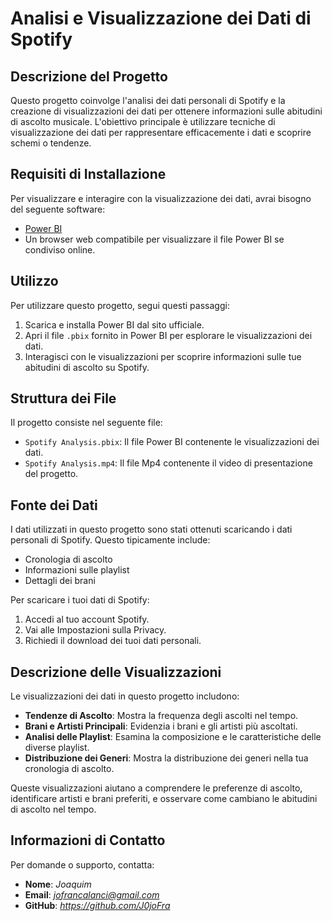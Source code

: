 # Analisi e Visualizzazione dei Dati di Spotify

## Descrizione del Progetto
Questo progetto coinvolge l'analisi dei dati personali di Spotify e la creazione di visualizzazioni dei dati per ottenere informazioni sulle abitudini di ascolto musicale. L'obiettivo principale è utilizzare tecniche di visualizzazione dei dati per rappresentare efficacemente i dati e scoprire schemi o tendenze.

## Requisiti di Installazione
Per visualizzare e interagire con la visualizzazione dei dati, avrai bisogno del seguente software:

- [Power BI](https://powerbi.microsoft.com/)
- Un browser web compatibile per visualizzare il file Power BI se condiviso online.

## Utilizzo
Per utilizzare questo progetto, segui questi passaggi:

1. Scarica e installa Power BI dal sito ufficiale.
2. Apri il file `.pbix` fornito in Power BI per esplorare le visualizzazioni dei dati.
3. Interagisci con le visualizzazioni per scoprire informazioni sulle tue abitudini di ascolto su Spotify.

## Struttura dei File
Il progetto consiste nel seguente file:

- `Spotify Analysis.pbix`: Il file Power BI contenente le visualizzazioni dei dati.
- `Spotify Analysis.mp4`: Il file Mp4 contenente il video di presentazione del progetto.

## Fonte dei Dati
I dati utilizzati in questo progetto sono stati ottenuti scaricando i dati personali di Spotify. Questo tipicamente include:

- Cronologia di ascolto
- Informazioni sulle playlist
- Dettagli dei brani

Per scaricare i tuoi dati di Spotify:
1. Accedi al tuo account Spotify.
2. Vai alle Impostazioni sulla Privacy.
3. Richiedi il download dei tuoi dati personali.

## Descrizione delle Visualizzazioni
Le visualizzazioni dei dati in questo progetto includono:

- **Tendenze di Ascolto**: Mostra la frequenza degli ascolti nel tempo.
- **Brani e Artisti Principali**: Evidenzia i brani e gli artisti più ascoltati.
- **Analisi delle Playlist**: Esamina la composizione e le caratteristiche delle diverse playlist.
- **Distribuzione dei Generi**: Mostra la distribuzione dei generi nella tua cronologia di ascolto.

Queste visualizzazioni aiutano a comprendere le preferenze di ascolto, identificare artisti e brani preferiti, e osservare come cambiano le abitudini di ascolto nel tempo.

## Informazioni di Contatto
Per domande o supporto, contatta:

- **Nome**: *Joaquim*
- **Email**: *jofrancalanci@gmail.com*
- **GitHub**: *https://github.com/J0joFra*


